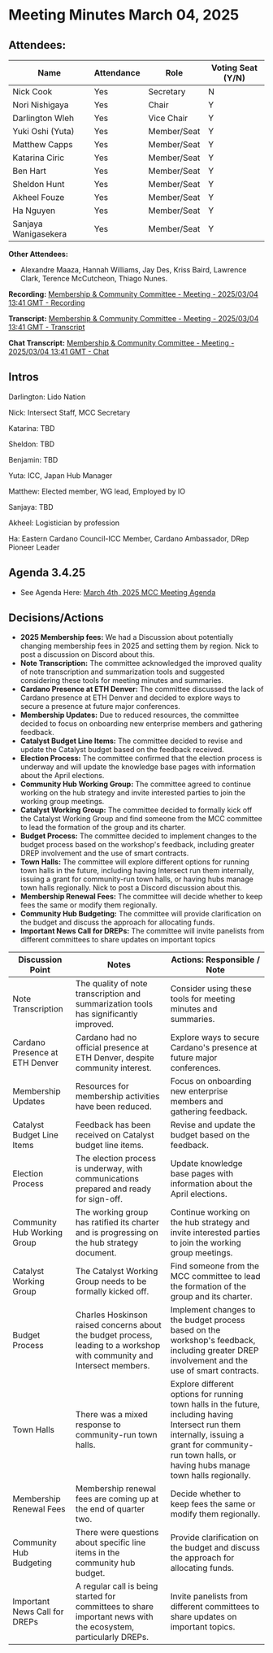 # Meeting Minutes March 04, 2025

## Attendees:&#x20;

| Name                 | Attendance | Role        | Voting Seat (Y/N) |
| -------------------- | ---------- | ----------- | ----------------- |
| Nick Cook            | Yes        | Secretary   | N                 |
| Nori Nishigaya       | Yes        | Chair       | Y                 |
| Darlington Wleh      | Yes        | Vice Chair  | Y                 |
| Yuki Oshi (Yuta)     | Yes        | Member/Seat | Y                 |
| Matthew Capps        | Yes        | Member/Seat | Y                 |
| Katarina Ciric       | Yes        | Member/Seat | Y                 |
| Ben Hart             | Yes        | Member/Seat | Y                 |
| Sheldon Hunt         | Yes        | Member/Seat | Y                 |
| Akheel Fouze         | Yes        | Member/Seat | Y                 |
| Ha Nguyen            | Yes        | Member/Seat | Y                 |
| Sanjaya Wanigasekera | Yes        | Member/Seat | Y                 |

**Other Attendees:**

* Alexandre Maaza, Hannah Williams, Jay Des, Kriss Baird, Lawrence Clark, Terence McCutcheon, Thiago Nunes.

**Recording:** [Membership & Community Committee - Meeting - 2025/03/04 13:41 GMT - Recording](https://drive.google.com/drive/u/3/folders/1HYrSOEZfqCeAlr7e-zwlVeVq7oFKuT3O)

**Transcript:** [Membership & Community Committee - Meeting - 2025/03/04 13:41 GMT - Transcript](https://docs.google.com/document/d/1qayCKt7Xhj0WuCdsPd93L8-GL4YFYGgOm0VwcE5zpqk/edit?tab=t.0#heading=h.u0yx77i73y86)

**Chat Transcript:** [Membership & Community Committee - Meeting - 2025/03/04 13:41 GMT - Chat](https://drive.google.com/drive/u/3/folders/1HYrSOEZfqCeAlr7e-zwlVeVq7oFKuT3O)

## Intros

Darlington: Lido Nation

Nick: Intersect Staff, MCC Secretary

Katarina: TBD

Sheldon: TBD

Benjamin: TBD

Yuta: ICC, Japan Hub Manager

Matthew: Elected member, WG lead, Employed by IO

Sanjaya: TBD

Akheel: Logistician by profession

Ha: Eastern Cardano Council-ICC Member, Cardano Ambassador, DRep Pioneer Leader

## Agenda 3.4.25

* See Agenda Here: [March 4th, 2025 MCC Meeting Agenda](https://docs.google.com/document/d/1tPlm5NByvRxSvqiivz_xQaJntZfTAX69caxo_KVW-7E/edit?tab=t.0)

## Decisions/Actions

* **2025 Membership fees:** We had a Discussion about potentially changing membership fees in 2025 and setting them by region. Nick to post a discussion on Discord about this.
* **Note Transcription:** The committee acknowledged the improved quality of note transcription and summarization tools and suggested considering these tools for meeting minutes and summaries. &#x20;
* **Cardano Presence at ETH Denver:** The committee discussed the lack of Cardano presence at ETH Denver and decided to explore ways to secure a presence at future major conferences. &#x20;
* **Membership Updates:** Due to reduced resources, the committee decided to focus on onboarding new enterprise members and gathering feedback. &#x20;
* **Catalyst Budget Line Items:** The committee decided to revise and update the Catalyst budget based on the feedback received. &#x20;
* **Election Process:** The committee confirmed that the election process is underway and will update the knowledge base pages with information about the April elections. &#x20;
* **Community Hub Working Group:** The committee agreed to continue working on the hub strategy and invite interested parties to join the working group meetings. &#x20;
* **Catalyst Working Group:** The committee decided to formally kick off the Catalyst Working Group and find someone from the MCC committee to lead the formation of the group and its charter. &#x20;
* **Budget Process:** The committee decided to implement changes to the budget process based on the workshop's feedback, including greater DREP involvement and the use of smart contracts. &#x20;
* **Town Halls:** The committee will explore different options for running town halls in the future, including having Intersect run them internally, issuing a grant for community-run town halls, or having hubs manage town halls regionally.  Nick to post a Discord discussion about this.
* **Membership Renewal Fees:** The committee will decide whether to keep fees the same or modify them regionally. &#x20;
* **Community Hub Budgeting:** The committee will provide clarification on the budget and discuss the approach for allocating funds.&#x20;
* **Important News Call for DREPs:** The committee will invite panelists from different committees to share updates on important topics

| Discussion Point               | Notes                                                                                                                   | Actions: Responsible / Note                                                                                                                                                                                |
| ------------------------------ | ----------------------------------------------------------------------------------------------------------------------- | ---------------------------------------------------------------------------------------------------------------------------------------------------------------------------------------------------------- |
| Note Transcription             | The quality of note transcription and summarization tools has significantly improved.                                   | Consider using these tools for meeting minutes and summaries.                                                                                                                                              |
| Cardano Presence at ETH Denver | Cardano had no official presence at ETH Denver, despite community interest.                                             | Explore ways to secure Cardano's presence at future major conferences.                                                                                                                                     |
| Membership Updates             | Resources for membership activities have been reduced.                                                                  | Focus on onboarding new enterprise members and gathering feedback.                                                                                                                                         |
| Catalyst Budget Line Items     | Feedback has been received on Catalyst budget line items.                                                               | Revise and update the budget based on the feedback.                                                                                                                                                        |
| Election Process               | The election process is underway, with communications prepared and ready for sign-off.                                  | Update knowledge base pages with information about the April elections.                                                                                                                                    |
| Community Hub Working Group    | The working group has ratified its charter and is progressing on the hub strategy document.                             | Continue working on the hub strategy and invite interested parties to join the working group meetings.                                                                                                     |
| Catalyst Working Group         | The Catalyst Working Group needs to be formally kicked off.                                                             | Find someone from the MCC committee to lead the formation of the group and its charter.                                                                                                                    |
| Budget Process                 | Charles Hoskinson raised concerns about the budget process, leading to a workshop with community and Intersect members. | Implement changes to the budget process based on the workshop's feedback, including greater DREP involvement and the use of smart contracts.                                                               |
| Town Halls                     | There was a mixed response to community-run town halls.                                                                 | Explore different options for running town halls in the future, including having Intersect run them internally, issuing a grant for community-run town halls, or having hubs manage town halls regionally. |
| Membership Renewal Fees        | Membership renewal fees are coming up at the end of quarter two.                                                        | Decide whether to keep fees the same or modify them regionally.                                                                                                                                            |
| Community Hub Budgeting        | There were questions about specific line items in the community hub budget.                                             | Provide clarification on the budget and discuss the approach for allocating funds.                                                                                                                         |
| Important News Call for DREPs  | A regular call is being started for committees to share important news with the ecosystem, particularly DREPs.          | Invite panelists from different committees to share updates on important topics.                                                                                                                           |
